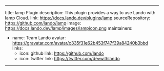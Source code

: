 
---
title: lamp Plugin
description: This plugin provides a way to use Lando with lamp Cloud.
link: https://docs.lando.dev/plugins/lamp
sourceRepository: https://github.com/lando/lamp
image: https://docs.lando.dev/lamp/images/lampicon.png
maintainers:
  - name: Team Lando
    avatar: https://gravatar.com/avatar/c335f31e62b453f747f39a84240b3bbd
    links:
      - icon: github
        link: https://github.com/lando
      - icon: twitter
        link: https://twitter.com/devwithlando
---

